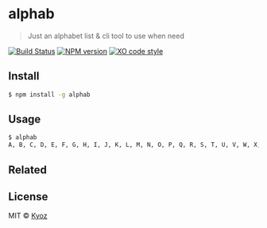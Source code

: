 # alphab 

> Just an alphabet list & cli tool to use when need

[![Build Status](https://travis-ci.org/banminkyoz/alphab.svg?branch=master)](https://travis-ci.org/banminkyoz/alphab) [![NPM version](https://badge.fury.io/js/alphab.svg)](http://badge.fury.io/js/alphab) [![XO code style](https://img.shields.io/badge/code_style-XO-5ed9c7.svg)](https://github.com/xojs/xo)

## Install

```sh
$ npm install -g alphab
```

## Usage

```sh
$ alphab
A, B, C, D, E, F, G, H, I, J, K, L, M, N, O, P, Q, R, S, T, U, V, W, X, Y, Z
```

## Related

## License

MIT © [Kyoz](mailto:banminkyoz@gmail.com)